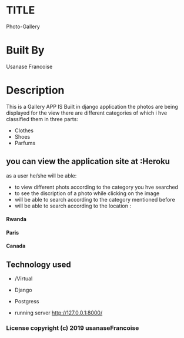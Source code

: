 # TITLE
Photo-Gallery
# Built By
 Usanase Francoise
# Description 

This is a Gallery APP  IS Built in django application  the photos are being displayed for the view
there are different categories of which i hve classified them in three parts:
- Clothes
- Shoes
- Parfums

## you can view the application site at :Heroku

as a user he/she will be able:
- to view different phots according to the category you hve searched
- to see the discription of a photo while clicking on the image
- will be able to search according to the category mentioned before
- will be able to search according to the location :
#### Rwanda
#### Paris
#### Canada
        
        
## Technology used
- /Virtual
- Django
- Postgress

- running server http://127.0.0.1:8000/

### License copyright (c) 2019 usanaseFrancoise

